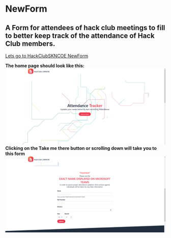 # **NewForm**
## A Form for attendees of hack club meetings to fill to better keep track of the attendance of Hack Club members.
[Lets go to HackClubSKNCOE NewForm](https://sknform.herokuapp.com/)

**The home page should look like this:**
![](Home.PNG)
**Clicking on the Take me there button or scrolling down will take you to this form**
![](Form.PNG)
